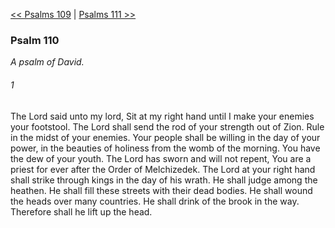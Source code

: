 [<< Psalms 109](Psalms%20109)  |  [Psalms 111 >>](Psalms%20111)

### Psalm 110

*A psalm of David.*

###### 1
The Lord said unto my lord, Sit at my right hand until I make your enemies your footstool. The Lord shall send the rod of your strength out of Zion. Rule in the midst of your enemies. Your people shall be willing in the day of your power, in the beauties of holiness from the womb of the morning. You have the dew of your youth. The Lord has sworn and will not repent, You are a priest for ever after the Order of Melchizedek. The Lord at your right hand shall strike through kings in the day of his wrath. He shall judge among the heathen. He shall fill these streets with their dead bodies. He shall wound the heads over many countries. He shall drink of the brook in the way. Therefore shall he lift up the head.